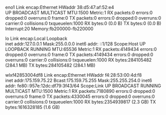 eno1      Link encap:Ethernet  HWaddr 38:d5:47:af:52:e4  
          UP BROADCAST MULTICAST  MTU:1500  Metric:1
          RX packets:0 errors:0 dropped:0 overruns:0 frame:0
          TX packets:0 errors:0 dropped:0 overruns:0 carrier:0
          collisions:0 txqueuelen:1000 
          RX bytes:0 (0.0 B)  TX bytes:0 (0.0 B)
          Interrupt:20 Memory:fb200000-fb220000 

lo        Link encap:Local Loopback  
          inet addr:127.0.0.1  Mask:255.0.0.0
          inet6 addr: ::1/128 Scope:Host
          UP LOOPBACK RUNNING  MTU:65536  Metric:1
          RX packets:4149434 errors:0 dropped:0 overruns:0 frame:0
          TX packets:4149434 errors:0 dropped:0 overruns:0 carrier:0
          collisions:0 txqueuelen:1000 
          RX bytes:284105482 (284.1 MB)  TX bytes:284105482 (284.1 MB)

wlxf42853004df8 Link encap:Ethernet  HWaddr f4:28:53:00:4d:f8  
          inet addr:175.159.75.22  Bcast:175.159.75.255  Mask:255.255.254.0
          inet6 addr: fe80::957e:12dc:df79:3f43/64 Scope:Link
          UP BROADCAST RUNNING MULTICAST  MTU:1500  Metric:1
          RX packets:7180890 errors:0 dropped:0 overruns:0 frame:0
          TX packets:4330045 errors:0 dropped:0 overruns:0 carrier:0
          collisions:0 txqueuelen:1000 
          RX bytes:2354939817 (2.3 GB)  TX bytes:1616328185 (1.6 GB)

